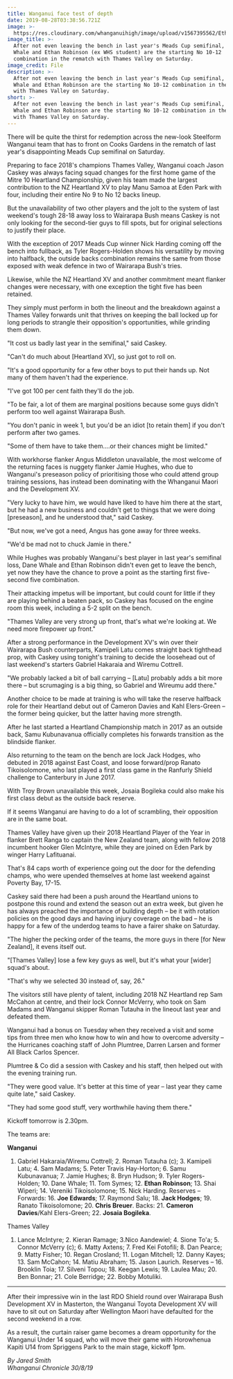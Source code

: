 ```yaml
---
title: Wanganui face test of depth
date: 2019-08-28T03:38:56.721Z
image: >-
  https://res.cloudinary.com/whanganuihigh/image/upload/v1567395562/Ethan_Robinson.ex.Chron30.8.19.jpg
image_title: >-
  After not even leaving the bench in last year's Meads Cup semifinal, Dane
  Whale and Ethan Robinson (ex WHS student) are the starting No 10-12
  combination in the rematch with Thames Valley on Saturday.
image_credit: File
description: >-
  After not even leaving the bench in last year's Meads Cup semifinal, Dane
  Whale and Ethan Robinson are the starting No 10-12 combination in the rematch
  with Thames Valley on Saturday.
short: >-
  After not even leaving the bench in last year's Meads Cup semifinal, Dane
  Whale and Ethan Robinson are the starting No 10-12 combination in the rematch
  with Thames Valley on Saturday.
---
```

There will be quite the thirst for redemption across the new-look Steelform Wanganui team that has to front on Cooks Gardens in the rematch of last year's disappointing Meads Cup semifinal on Saturday.

Preparing to face 2018's champions Thames Valley, Wanganui coach Jason Caskey was always facing squad changes for the first home game of the Mitre 10 Heartland Championship, given his team made the largest contribution to the NZ Heartland XV to play Manu Samoa at Eden Park with four, including their entire No 9 to No 12 backs lineup.

But the unavailability of two other players and the jolt to the system of last weekend's tough 28-18 away loss to Wairarapa Bush means Caskey is not only looking for the second-tier guys to fill spots, but for original selections to justify their place.

With the exception of 2017 Meads Cup winner Nick Harding coming off the bench into fullback, as Tyler Rogers-Holden shows his versatility by moving into halfback, the outside backs combination remains the same from those exposed with weak defence in two of Wairarapa Bush's tries.

Likewise, while the NZ Heartland XV and another commitment meant flanker changes were necessary, with one exception the tight five has been retained.

They simply must perform in both the lineout and the breakdown against a Thames Valley forwards unit that thrives on keeping the ball locked up for long periods to strangle their opposition's opportunities, while grinding them down.

"It cost us badly last year in the semifinal," said Caskey.

"Can't do much about \[Heartland XV], so just got to roll on.

"It's a good opportunity for a few other boys to put their hands up. Not many of them haven't had the experience.

"I've got 100 per cent faith they'll do the job.

"To be fair, a lot of them are marginal positions because some guys didn't perform too well against Wairarapa Bush.

"You don't panic in week 1, but you'd be an idiot \[to retain them] if you don't perform after two games.

"Some of them have to take them....or their chances might be limited."

With workhorse flanker Angus Middleton unavailable, the most welcome of the returning faces is nuggety flanker Jamie Hughes, who due to Wanganui's preseason policy of prioritising those who could attend group training sessions, has instead been dominating with the Whanganui Maori and the Development XV.

"Very lucky to have him, we would have liked to have him there at the start, but he had a new business and couldn't get to things that we were doing \[preseason], and he understood that," said Caskey.

"But now, we've got a need, Angus has gone away for three weeks.

"We'd be mad not to chuck Jamie in there."

While Hughes was probably Wanganui's best player in last year's semifinal loss, Dane Whale and Ethan Robinson didn't even get to leave the bench, yet now they have the chance to prove a point as the starting first five-second five combination.

Their attacking impetus will be important, but could count for little if they are playing behind a beaten pack, so Caskey has focused on the engine room this week, including a 5-2 split on the bench.

"Thames Valley are very strong up front, that's what we're looking at. We need more firepower up front."

After a strong performance in the Development XV's win over their Wairarapa Bush counterparts, Kamipeli Latu comes straight back tighthead prop, with Caskey using tonight's training to decide the loosehead out of last weekend's starters Gabriel Hakaraia and Wiremu Cottrell.

"We probably lacked a bit of ball carrying – \[Latu] probably adds a bit more there – but scrumaging is a big thing, so Gabriel and Wireumu add there."

Another choice to be made at training is who will take the reserve halfback role for their Heartland debut out of Cameron Davies and Kahl Elers-Green – the former being quicker, but the latter having more strength.

After he last started a Heartland Championship match in 2017 as an outside back, Samu Kubunavanua officially completes his forwards transition as the blindside flanker.

Also returning to the team on the bench are lock Jack Hodges, who debuted in 2018 against East Coast, and loose forward/prop Ranato Tikoisolomone, who last played a first class game in the Ranfurly Shield challenge to Canterbury in June 2017.

With Troy Brown unavailable this week, Josaia Bogileka could also make his first class debut as the outside back reserve.

If it seems Wanganui are having to do a lot of scrambling, their opposition are in the same boat.

Thames Valley have given up their 2018 Heartland Player of the Year in flanker Brett Ranga to captain the New Zealand team, along with fellow 2018 incumbent hooker Glen McIntyre, while they are joined on Eden Park by winger Harry Lafituanai.

That's 84 caps worth of experience going out the door for the defending champs, who were upended themselves at home last weekend against Poverty Bay, 17-15.

Caskey said there had been a push around the Heartland unions to postpone this round and extend the season out an extra week, but given he has always preached the importance of building depth – be it with rotation policies on the good days and having injury coverage on the bad – he is happy for a few of the underdog teams to have a fairer shake on Saturday.

"The higher the pecking order of the teams, the more guys in there \[for New Zealand], it evens itself out.

"\[Thames Valley] lose a few key guys as well, but it's what your \[wider] squad's about.

"That's why we selected 30 instead of, say, 26."

The visitors still have plenty of talent, including 2018 NZ Heartland rep Sam McCahon at centre, and their lock Connor McVerry, who took on Sam Madams and Wanganui skipper Roman Tutauha in the lineout last year and defeated them.

Wanganui had a bonus on Tuesday when they received a visit and some tips from three men who know how to win and how to overcome adversity – the Hurricanes coaching staff of John Plumtree, Darren Larsen and former All Black Carlos Spencer.

Plumtree & Co did a session with Caskey and his staff, then helped out with the evening training run.

"They were good value. It's better at this time of year – last year they came quite late," said Caskey.

"They had some good stuff, very worthwhile having them there."

Kickoff tomorrow is 2.30pm.

The teams are:

**Wanganui** 

1. Gabriel Hakaraia/Wiremu Cottrell; 2. Roman Tutauha (c); 3. Kamipeli Latu; 4. Sam Madams; 5. Peter Travis Hay-Horton; 6. Samu Kubunavanua; 7. Jamie Hughes; 8. Bryn Hudson; 9. Tyler Rogers-Holden; 10. Dane Whale; 11. Tom Symes; 12. **Ethan Robinson**; 13. Shai Wiperi; 14. Vereniki Tikoisolomone; 15. Nick Harding.
   Reserves – Forwards: 16. **Joe Edwards**; 17. Raymond Salu; 18. **Jack Hodges**; 19. Ranato Tikoisolomone; 20. **Chris Breuer**. Backs: 21. **Cameron Davies**/Kahl Elers-Green; 22. **Josaia Bogileka**.

Thames Valley 

1. Lance McIntyre; 2. Kieran Ramage; 3.Nico Aandewiel; 4. Sione To'a; 5. Connor McVerry (c); 6. Matty Axtens; 7. Fred Kei Fotofili; 8. Dan Pearce; 9. Matty Fisher; 10. Regan Crosland; 11. Logan Mitchell; 12. Danny Kayes; 13. Sam McCahon; 14. Matiu Abraham; 15. Jason Laurich.
   Reserves – 16. Brooklin Toia; 17. Silveni Topou; 18. Keegan Lewis; 19. Laulea Mau; 20. Ben Bonnar; 21. Cole Berridge; 22. Bobby Motuliki.

- - -

After their impressive win in the last RDO Shield round over Wairarapa Bush Development XV in Masterton, the Wanganui Toyota Development XV will have to sit out on Saturday after Wellington Maori have defaulted for the second weekend in a row.

As a result, the curtain raiser game becomes a dream opportunity for the Wanganui Under 14 squad, who will move their game with Horowhenua Kapiti U14 from Spriggens Park to the main stage, kickoff 1pm.

_By Jared Smith_  
_Whanganui Chronicle 30/8/19_
